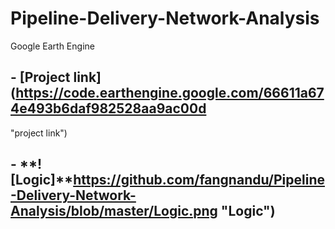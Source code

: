 # Pipeline-Delivery-Network-Analysis
Google Earth Engine
## - **[Project link]**(https://code.earthengine.google.com/66611a674e493b6daf982528aa9ac00d
 "project link")
## - **![Logic]**https://github.com/fangnandu/Pipeline-Delivery-Network-Analysis/blob/master/Logic.png "Logic")
